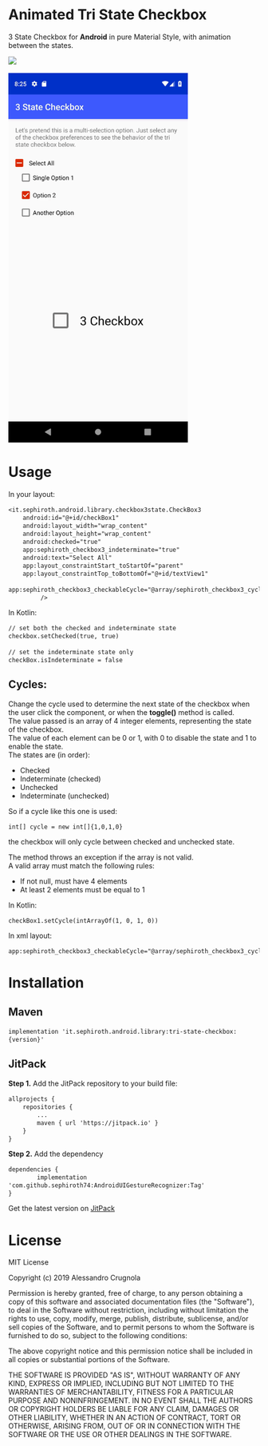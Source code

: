 # Animated Tri State Checkbox
3 State Checkbox for **Android** in pure Material Style, with animation between the states.

[![](https://jitpack.io/v/sephiroth74/Tri-State-Checkbox.svg)](https://jitpack.io/#sephiroth74/Tri-State-Checkbox)


<img src="./art/checkbox.gif" width="360" height="740" />

# Usage

In your layout:

    <it.sephiroth.android.library.checkbox3state.CheckBox3
        android:id="@+id/checkBox1"
        android:layout_width="wrap_content"
        android:layout_height="wrap_content"
        android:checked="true"
        app:sephiroth_checkbox3_indeterminate="true"
        android:text="Select All"
        app:layout_constraintStart_toStartOf="parent"
        app:layout_constraintTop_toBottomOf="@+id/textView1"
        app:sephiroth_checkbox3_checkableCycle="@array/sephiroth_checkbox3_cycleIndeterminate"
             />


In Kotlin:

    // set both the checked and indeterminate state
    checkbox.setChecked(true, true)

    // set the indeterminate state only
    checkBox.isIndeterminate = false


## Cycles:

Change the cycle used to determine the next state of the checkbox when the user click the component, or when the **toggle()** method is called.<br />
The value passed is an array of 4 integer elements, representing the state of the checkbox.<br />
The value of each element can be 0 or 1, with 0 to disable the state and 1 to enable the state.<br />
The states are (in order):

- Checked
- Indeterminate (checked)
- Unchecked
- Indeterminate (unchecked)
     
So if a cycle like this one is used:

    int[] cycle = new int[]{1,0,1,0}

the checkbox will only cycle between checked and unchecked state.<br />

The method throws an exception if the array is not valid.<br />
A valid array must match the following rules:
- If not null, must have 4 elements
- At least 2 elements must be equal to 1

In Kotlin:
    
    checkBox1.setCycle(intArrayOf(1, 0, 1, 0))

In xml layout:

    app:sephiroth_checkbox3_checkableCycle="@array/sephiroth_checkbox3_cycleCheckedUncheckedOnly"

# Installation

## Maven

    implementation 'it.sephiroth.android.library:tri-state-checkbox:{version}'


## JitPack

**Step 1.** Add the JitPack repository to your build file:

	allprojects {
		repositories {
			...
			maven { url 'https://jitpack.io' }
		}
	}

**Step 2.** Add the dependency

	dependencies {
	        implementation 'com.github.sephiroth74:AndroidUIGestureRecognizer:Tag'
	}

Get the latest version  on [JitPack](https://jitpack.io/#sephiroth74/Tri-State-Checkbox)


# License

MIT License

Copyright (c) 2019 Alessandro Crugnola

Permission is hereby granted, free of charge, to any person obtaining a copy
of this software and associated documentation files (the "Software"), to deal
in the Software without restriction, including without limitation the rights
to use, copy, modify, merge, publish, distribute, sublicense, and/or sell
copies of the Software, and to permit persons to whom the Software is
furnished to do so, subject to the following conditions:

The above copyright notice and this permission notice shall be included in all
copies or substantial portions of the Software.

THE SOFTWARE IS PROVIDED "AS IS", WITHOUT WARRANTY OF ANY KIND, EXPRESS OR
IMPLIED, INCLUDING BUT NOT LIMITED TO THE WARRANTIES OF MERCHANTABILITY,
FITNESS FOR A PARTICULAR PURPOSE AND NONINFRINGEMENT. IN NO EVENT SHALL THE
AUTHORS OR COPYRIGHT HOLDERS BE LIABLE FOR ANY CLAIM, DAMAGES OR OTHER
LIABILITY, WHETHER IN AN ACTION OF CONTRACT, TORT OR OTHERWISE, ARISING FROM,
OUT OF OR IN CONNECTION WITH THE SOFTWARE OR THE USE OR OTHER DEALINGS IN THE
SOFTWARE.
